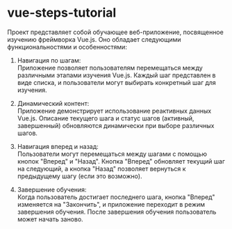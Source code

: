 # vue-steps-tutorial

Проект представляет собой обучающее веб-приложение, посвященное изучению фреймворка Vue.js. Оно обладает следующими функциональностями и особенностями:  

1. Навигация по шагам:  
Приложение позволяет пользователям перемещаться между различными этапами изучения Vue.js. Каждый шаг представлен в виде списка, и пользователи могут выбирать конкретный шаг для изучения.  

2. Динамический контент:  
Приложение демонстрирует использование реактивных данных Vue.js. Описание текущего шага и статус шагов (активный, завершенный) обновляются динамически при выборе различных шагов.  

3. Навигация вперед и назад:  
Пользователи могут перемещаться между шагами с помощью кнопок "Вперед" и "Назад". Кнопка "Вперед" обновляет текущий шаг на следующий, а кнопка "Назад" позволяет вернуться к предыдущему шагу (если это возможно).  

4. Завершение обучения:  
Когда пользователь достигает последнего шага, кнопка "Вперед" изменяется на "Закончить", и приложение переходит в режим завершения обучения. После завершения обучения пользователь может начать заново.  